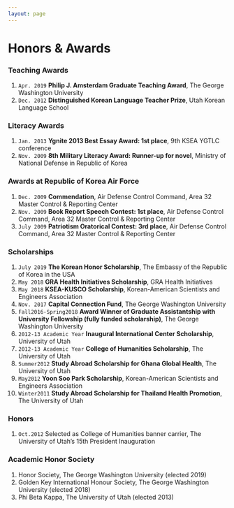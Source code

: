 ```yaml
---
layout: page
---
```


# Honors & Awards

### Teaching Awards
1. `Apr. 2019` __Philip J. Amsterdam Graduate Teaching Award__, The George Washington University  
2. `Dec. 2012` __Distinguished Korean Language Teacher Prize__, Utah Korean Language School  

### Literacy Awards
1. `Jan. 2013` __Ygnite 2013 Best Essay Award: 1st place__, 9th KSEA YGTLC conference   
2. `Nov. 2009` __8th Military Literacy Award: Runner-up for novel__, Ministry of National Defense in Republic of Korea  

### Awards at Republic of Korea Air Force
1. `Dec. 2009` __Commendation__, Air Defense Control Command, Area 32 Master Control & Reporting Center
2. `Nov. 2009` __Book Report Speech Contest: 1st place__, Air Defense Control Command, Area 32 Master Control & Reporting Center
3. `July 2009` __Patriotism Oratorical Contest: 3rd place__, Air Defense Control Command, Area 32 Master Control & Reporting Center

### Scholarships
1. `July 2019` __The Korean Honor Scholarship__, The Embassy of the Republic of Korea in the USA
2. `May 2018` __GRA Health Initiatives Scholarship__, GRA Health Initiatives
3. `May 2018` __KSEA-KUSCO Scholarship__, Korean-American Scientists and Engineers Association
4. `Nov. 2017` __Capital Connection Fund__, The George Washington University  
5. `Fall2016-Spring2018` __Award Winner of Graduate Assistantship with University Fellowship (fully funded scholarship)__, The George Washington University
6. `2012-13 Academic Year` __Inaugural International Center Scholarship__, University of Utah  
7. `2012-13 Academic Year` __College of Humanities Scholarship__, The University of Utah      
8. `Summer2012` __Study Abroad Scholarship for Ghana Global Health__, The University of Utah  
9. `May2012` __Yoon Soo Park Scholarship__, Korean-American Scientists and Engineers Association
10. `Winter2011` __Study Abroad Scholarship for Thailand Health Promotion__, The University of Utah   

### Honors
1. `Oct.2012` Selected as College of Humanities banner carrier, The University of Utah’s 15th President Inauguration  

### Academic Honor Society
1. Honor Society, The George Washington University (elected 2019)
2. Golden Key International Honour Society, The George Washington University (elected 2018)
2. Phi Beta Kappa, The University of Utah (elected 2013)
